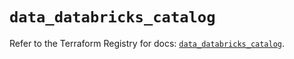 # `data_databricks_catalog`

Refer to the Terraform Registry for docs: [`data_databricks_catalog`](https://registry.terraform.io/providers/databricks/databricks/1.67.0/docs/data-sources/catalog).
